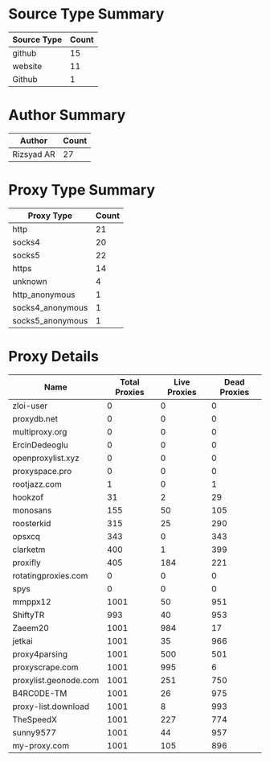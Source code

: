 # Source Type Summary

| Source Type | Count |
|-------------|-------|
| github | 15 |
| website | 11 |
| Github | 1 |


# Author Summary

| Author | Count |
|--------|-------|
| Rizsyad AR | 27 |


# Proxy Type Summary

| Proxy Type | Count |
|------------|-------|
| http | 21 |
| socks4 | 20 |
| socks5 | 22 |
| https | 14 |
| unknown | 4 |
| http_anonymous | 1 |
| socks4_anonymous | 1 |
| socks5_anonymous | 1 |


# Proxy Details

| Name | Total Proxies | Live Proxies | Dead Proxies |
|------|---------------|--------------|---------------|
| zloi-user | 0 | 0 | 0 |
| proxydb.net | 0 | 0 | 0 |
| multiproxy.org | 0 | 0 | 0 |
| ErcinDedeoglu | 0 | 0 | 0 |
| openproxylist.xyz | 0 | 0 | 0 |
| proxyspace.pro | 0 | 0 | 0 |
| rootjazz.com | 1 | 0 | 1 |
| hookzof | 31 | 2 | 29 |
| monosans | 155 | 50 | 105 |
| roosterkid | 315 | 25 | 290 |
| opsxcq | 343 | 0 | 343 |
| clarketm | 400 | 1 | 399 |
| proxifly | 405 | 184 | 221 |
| rotatingproxies.com | 0 | 0 | 0 |
| spys | 0 | 0 | 0 |
| mmppx12 | 1001 | 50 | 951 |
| ShiftyTR | 993 | 40 | 953 |
| Zaeem20 | 1001 | 984 | 17 |
| jetkai | 1001 | 35 | 966 |
| proxy4parsing | 1001 | 500 | 501 |
| proxyscrape.com | 1001 | 995 | 6 |
| proxylist.geonode.com | 1001 | 251 | 750 |
| B4RC0DE-TM | 1001 | 26 | 975 |
| proxy-list.download | 1001 | 8 | 993 |
| TheSpeedX | 1001 | 227 | 774 |
| sunny9577 | 1001 | 44 | 957 |
| my-proxy.com | 1001 | 105 | 896 |
